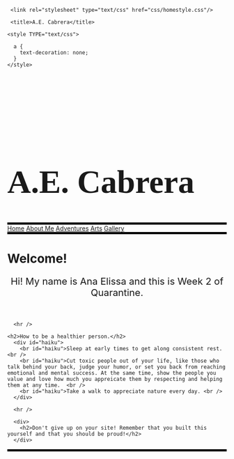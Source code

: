 
<html lang="en" class="js">



<head>

   
  
     <link rel="stylesheet" type="text/css" href="css/homestyle.css"/>

     <title>A.E. Cabrera</title>
    
    <style TYPE="text/css">
     
      a {
        text-decoration: none;
      }
    </style>

</head>

<div style="background-image: url('img/map.JPEG'); background-position: top; z-index: 2; background-position: fixed; padding-top: 100px;">

  <body>
    <h1 style="font-family:fantasy;font-size: 75px;">A.E. Cabrera</h1>
    <div id="titlebar" style="border-top: 5px solid black; border-bottom: 5px solid black;">
        <a id="homebutton" class="titlebar" href="home.html">Home</a>
        <a id="aboutmebutton" class="titlebar" href="aboutme.html">About Me</a>
        <a id="adventuresbutton" class="titlebar" href="adventures.html">Adventures</a>
        <a id="blogbutton" class="titlebar" href="arts.html">Arts</a>
        <a id="gallerybutton" class="titlebar" href="gallery.html">Gallery</a> 
      </div>  
  </body>
</div>

<div>
    <h1>Welcome!</h1>

   <p style="font-size:22px;font;text-align:center;">Hi! My name is Ana Elissa and this is Week 2 of Quarantine.</p>

  <br > 

      <hr />
      
    <h2>How to be a healthier person.</h2>
      <div id="haiku">
        <br id="haiku">Sleep at early times to get along consistent rest. <br />
        <br id="haiku">Cut toxic people out of your life, like those who talk behind your back, judge your humor, or set you back from reaching emotional and mental success. At the same time, show the people you value and love how much you appreicate them by respecting and helping them at any time.  <br />
        <br id="haiku">Take a walk to appreciate nature every day. <br />
      </div>
      
      <hr />

      <div>
        <h2>Don't give up on your site! Remember that you built this yourself and that you should be proud!</h2>
      </div>
</div>

<div style="background-image: url('img/map.JPEG'); background-position: top; z-index: 2; background-position: fixed; padding-top: 100px; padding-bottom: 60px; border-top: 5px solid black;"> 
</div>

</html>
